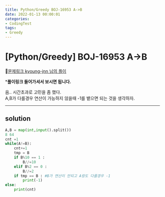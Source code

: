 ```yaml
---
title: Python/Greedy BOJ-16953 A->B
date: 2022-01-13 00:00:01
categories:
- CodingTest
tags:
- Greedy
---
```


# [Python/Greedy] BOJ-16953 A->B

📌[문제링크 ](https://www.acmicpc.net/problem/16953) [kyoung-jnn 님의 플이](https://kyoung-jnn.tistory.com/entry/%EB%B0%B1%EC%A4%8016953%EB%B2%88%ED%8C%8C%EC%9D%B4%EC%8D%ACPython-A-B-%EA%B7%B8%EB%A6%AC%EB%94%94-Greedy)

***풀이링크 들어가셔서 보시면 됩니다.**

음.. 시간초과로 고민을 좀 했다.<br>A,B가 다를경우 연산이 가능하지 않을때 -1를 뱉으면 되는 것을 생각하자.

---

## solution
```python
A,B = map(int,input().split())
8 64
cnt =1
while(A!=B):
    cnt+=1
    tmp = B
    if B%10 == 1 :
        B//=10
    elif B%2 == 0 :
        B//=2
    if tmp == B : #B가 연산이 안되고 A랑도 다를경우 -1
        print(-1)
else:
    print(cnt)
```
